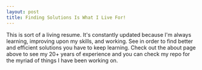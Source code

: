 ```yaml
---
layout: post
title: Finding Solutions Is What I Live For!
---
```


This is sort of a living resume. It's constantly updated because I'm always learning, improving upon my skills, and working.
See in order to find better and efficient solutions you have to keep learning. Check out the about page above to see
my 20+ years of experience and you can check my repo for the myriad of things I have been working on.


